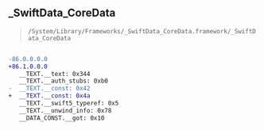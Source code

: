 ## _SwiftData_CoreData

> `/System/Library/Frameworks/_SwiftData_CoreData.framework/_SwiftData_CoreData`

```diff

-86.0.0.0.0
+86.1.0.0.0
   __TEXT.__text: 0x344
   __TEXT.__auth_stubs: 0xb0
-  __TEXT.__const: 0x42
+  __TEXT.__const: 0x4a
   __TEXT.__swift5_typeref: 0x5
   __TEXT.__unwind_info: 0x78
   __DATA_CONST.__got: 0x10

```

